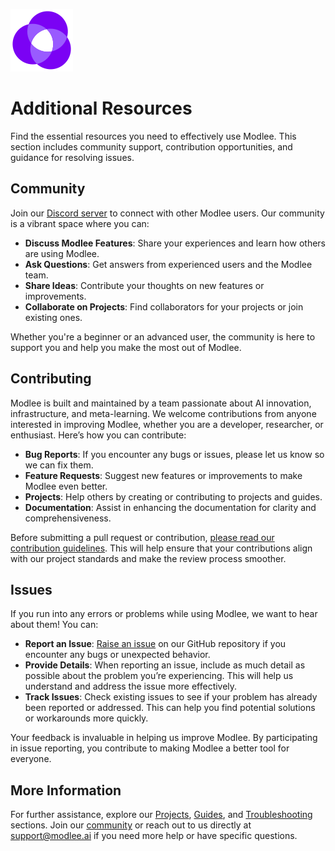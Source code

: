 ![](https://github.com/mansiagr4/gifs/raw/main/new_small_logo.svg)

# Additional Resources

Find the essential resources you need to effectively use Modlee. This section includes community support, contribution opportunities, and guidance for resolving issues.

## Community
Join our [Discord server](https://discord.com/invite/m8YDbWDvrF) to connect with other Modlee users. Our community is a vibrant space where you can:

- **Discuss Modlee Features**: Share your experiences and learn how others are using Modlee.
- **Ask Questions**: Get answers from experienced users and the Modlee team.
- **Share Ideas**: Contribute your thoughts on new features or improvements.
- **Collaborate on Projects**: Find collaborators for your projects or join existing ones.

Whether you're a beginner or an advanced user, the community is here to support you and help you make the most out of Modlee.

## Contributing
Modlee is built and maintained by a team passionate about AI innovation, infrastructure, and meta-learning. We welcome contributions from anyone interested in improving Modlee, whether you are a developer, researcher, or enthusiast. Here’s how you can contribute:

- **Bug Reports**: If you encounter any bugs or issues, please let us know so we can fix them.
- **Feature Requests**: Suggest new features or improvements to make Modlee even better.
- **Projects**: Help others by creating or contributing to projects and guides.
- **Documentation**: Assist in enhancing the documentation for clarity and comprehensiveness.

Before submitting a pull request or contribution, [please read our contribution guidelines](https://github.com/modlee-ai/modlee/blob/main/docs/CONTRIBUTING.md). This will help ensure that your contributions align with our project standards and make the review process smoother.

## Issues
If you run into any errors or problems while using Modlee, we want to hear about them! You can:

- **Report an Issue**: [Raise an issue](https://github.com/modlee-ai/modlee/issues) on our GitHub repository if you encounter any bugs or unexpected behavior.
- **Provide Details**: When reporting an issue, include as much detail as possible about the problem you’re experiencing. This will help us understand and address the issue more effectively.
- **Track Issues**: Check existing issues to see if your problem has already been reported or addressed. This can help you find potential solutions or workarounds more quickly.

Your feedback is invaluable in helping us improve Modlee. By participating in issue reporting, you contribute to making Modlee a better tool for everyone.

## More Information
For further assistance, explore our [Projects](https://docs.modlee.ai/tutorial.html), [Guides](https://docs.modlee.ai/guides.html), and [Troubleshooting](https://docs.modlee.ai/troubleshooting.html) sections. Join our [community](https://discord.com/invite/m8YDbWDvrF) or reach out to us directly at [support@modlee.ai](support@modlee.ai) if you need more help or have specific questions.

